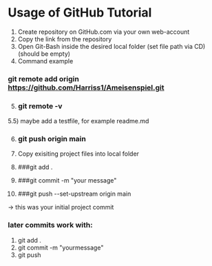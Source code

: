# Usage of GitHub Tutorial #

1) Create repository on GitHub.com via your own web-account
2) Copy the link from the repository
3) Open Git-Bash inside the desired local folder (set file path via CD)(should be empty)
4) Command example
### git remote add origin https://github.com/Harriss1/Ameisenspiel.git
5) ### git remote -v

5.5) maybe add a testfile, for example readme.md

6) ### git push origin main

7) Copy exisiting project files into local folder

8) ###git add .

9) ###git commit -m "your message"

10) ###git push --set-upstream origin main


-> this was your initial project commit
### later commits work with:
1) git add .
2) git commit -m "yourmessage"
3) git push